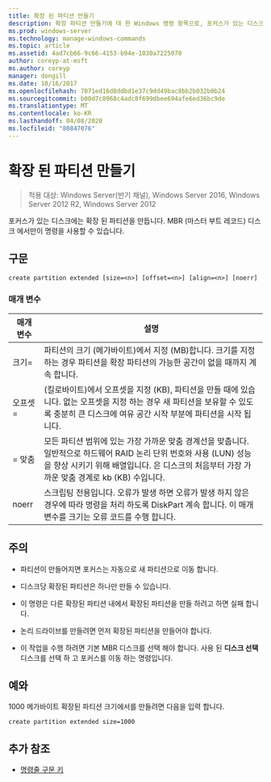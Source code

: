 ```yaml
---
title: 확장 된 파티션 만들기
description: 확장 파티션 만들기에 대 한 Windows 명령 항목으로, 포커스가 있는 디스크에 확장 된 파티션을 만듭니다.
ms.prod: windows-server
ms.technology: manage-windows-commands
ms.topic: article
ms.assetid: 4ad7cb66-9c66-4153-b94e-1030a7225070
author: coreyp-at-msft
ms.author: coreyp
manager: dongill
ms.date: 10/16/2017
ms.openlocfilehash: 7071ed16d8ddbd1e37c9dd49bac8bb2b032b0b24
ms.sourcegitcommit: b00d7c8968c4adc8f699dbee694afe6ed36bc9de
ms.translationtype: MT
ms.contentlocale: ko-KR
ms.lasthandoff: 04/08/2020
ms.locfileid: "80847076"
---
```

# <a name="create-partition-extended"></a>확장 된 파티션 만들기

>적용 대상: Windows Server(반기 채널), Windows Server 2016, Windows Server 2012 R2, Windows Server 2012

포커스가 있는 디스크에는 확장 된 파티션을 만듭니다. MBR (마스터 부트 레코드) 디스크 에서만이 명령을 사용할 수 있습니다.

## <a name="syntax"></a>구문  
  
```  
create partition extended [size=<n>] [offset=<n>] [align=<n>] [noerr]  
```  
  
### <a name="parameters"></a>매개 변수  
  
|  매개 변수  |                                                                                                                             설명                                                                                                                              |
|-------------|----------------------------------------------------------------------------------------------------------------------------------------------------------------------------------------------------------------------------------------------------------------------|
|  크기\=<n>  |                                                  파티션의 크기 (메가바이트)에서 지정 \(MB\)합니다. 크기를 지정 하는 경우 파티션을 확장 파티션의 가능한 공간이 없을 때까지 계속 합니다.                                                  |
| 오프셋\=<n> |                     (킬로바이트)에서 오프셋을 지정 \(KB\), 파티션을 만들 때에 있습니다. 없는 오프셋을 지정 하는 경우 새 파티션을 보유할 수 있도록 충분히 큰 디스크에 여유 공간 시작 부분에 파티션을 시작 됩니다.                      |
| \=<n> 맞춤  | 모든 파티션 범위에 있는 가장 가까운 맞춤 경계선을 맞춥니다. 일반적으로 하드웨어 RAID 논리 단위 번호와 사용 \(LUN\) 성능을 향상 시키기 위해 배열입니다. <n>은 디스크의 처음부터 가장 가까운 맞춤 경계로 kb \(KB\) 수입니다. |
|    noerr    |                                 스크립팅 전용입니다. 오류가 발생 하면 오류가 발생 하지 않은 경우에 따라 명령을 처리 하도록 DiskPart 계속 합니다. 이 매개 변수를 크기는 오류 코드를 수행 합니다.                                 |
  
## <a name="remarks"></a>주의  
  
-   파티션이 만들어지면 포커스는 자동으로 새 파티션으로 이동 합니다.  
  
-   디스크당 확장된 파티션은 하나만 만들 수 있습니다.  
  
-   이 명령은 다른 확장된 파티션 내에서 확장된 파티션을 만들 하려고 하면 실패 합니다.  
  
-   논리 드라이브를 만들려면 먼저 확장된 파티션을 만들어야 합니다.  
  
-   이 작업을 수행 하려면 기본 MBR 디스크를 선택 해야 합니다. 사용 된 **디스크 선택** 디스크를 선택 하 고 포커스를 이동 하는 명령입니다.  
  
## <a name="examples"></a><a name=BKMK_examples></a>예와  
1000 메가바이트 확장된 파티션 크기에서를 만들려면 다음을 입력 합니다.  
  
```  
create partition extended size=1000  
```  
  
## <a name="additional-references"></a>추가 참조  
- [명령줄 구문 키](command-line-syntax-key.md)  
  

  

